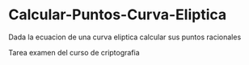 # Calcular-Puntos-Curva-Eliptica
Dada la ecuacion de una curva eliptica calcular sus puntos racionales

Tarea examen del curso de criptografia
